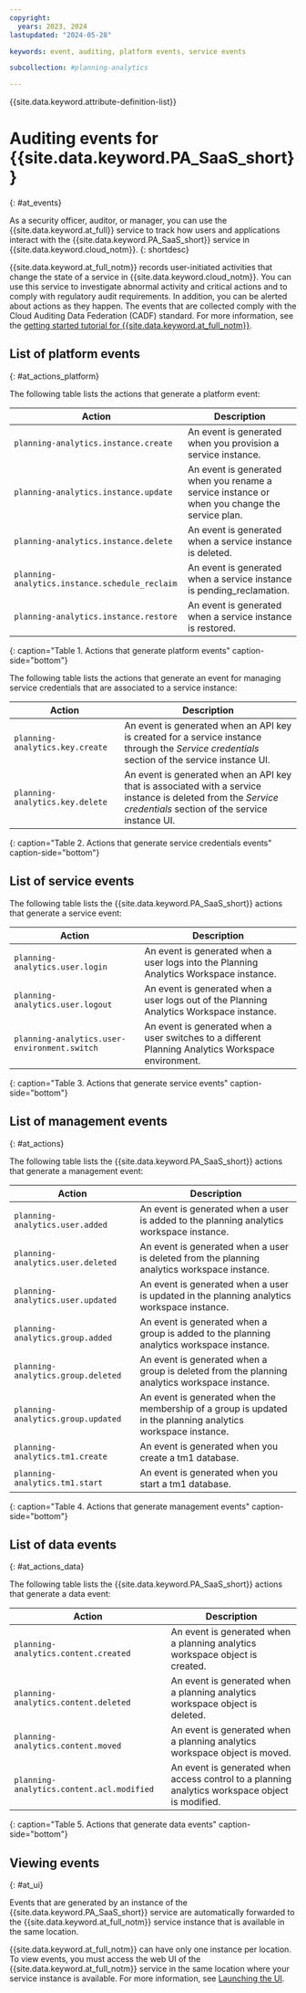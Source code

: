 ```yaml
---
copyright:
  years: 2023, 2024
lastupdated: "2024-05-28"

keywords: event, auditing, platform events, service events

subcollection: #planning-analytics

---
```


{{site.data.keyword.attribute-definition-list}}

<!-- Make sure that the AT events file has the H1 ID set to: {: #at_events} -->

# Auditing events for {{site.data.keyword.PA_SaaS_short}}
{: #at_events}

As a security officer, auditor, or manager, you can use the {{site.data.keyword.at_full}} service to track how users and applications interact with the {{site.data.keyword.PA_SaaS_short}} service in {{site.data.keyword.cloud_notm}}.
{: shortdesc}

{{site.data.keyword.at_full_notm}} records user-initiated activities that change the state of a service in {{site.data.keyword.cloud_notm}}. You can use this service to investigate abnormal activity and critical actions and to comply with regulatory audit requirements. In addition, you can be alerted about actions as they happen. The events that are collected comply with the Cloud Auditing Data Federation (CADF) standard. For more information, see the [getting started tutorial for {{site.data.keyword.at_full_notm}}](/docs/activity-tracker?topic=activity-tracker-getting-started).

<!--As of 28 March 2024, the {{site.data.keyword.at_full_notm}} service is deprecated and will no longer be supported as of 30 March 2025. Customers will need to migrate to {{site.data.keyword.logs_full_notm}} before 30 March 2025. During the migration period, customers can use {{site.data.keyword.at_full_notm}} along with {{site.data.keyword.logs_full_notm}}. Activity tracking events are the same for both services. For information about migrating from {{site.data.keyword.at_full_notm}} to {{site.data.keyword.logs_full_notm}} and running the services in parallel, see [migration planning](/docs/cloud-logs?topic=cloud-logs-migration-intro).
{: important}-->

## List of platform events
{: #at_actions_platform}

The following table lists the actions that generate a platform event:

| Action                                   | Description |
|------------------------------------------|---------|
| `planning-analytics.instance.create`           | An event is generated when you provision a service instance. |
| `planning-analytics.instance.update`           | An event is generated when you rename a service instance or when you change the service plan. |
| `planning-analytics.instance.delete`           | An event is generated when a service instance is deleted. |
| `planning-analytics.instance.schedule_reclaim` | An event is generated when a service instance is pending_reclamation. |
| `planning-analytics.instance.restore`          | An event is generated when a service instance is restored. |
{: caption="Table 1. Actions that generate platform events" caption-side="bottom"}

The following table lists the actions that generate an event for managing service credentials that are associated to a service instance:

| Action                         | Description |
|--------------------------------|---------|
| `planning-analytics.key.create` | An event is generated when an API key is created for a service instance through the *Service credentials* section of the service instance UI. |
| `planning-analytics.key.delete` | An event is generated when an API key that is associated with a service instance is deleted from the *Service credentials* section of the service instance UI. |
{: caption="Table 2. Actions that generate service credentials events" caption-side="bottom"}

## List of service events

The following table lists the {{site.data.keyword.PA_SaaS_short}} actions that generate a service event:

| Action             | Description      |
|--------------------|------------------|
| `planning-analytics.user.login` | An event is generated when a user logs into the Planning Analytics Workspace instance.   |
| `planning-analytics.user.logout` | An event is generated when a user logs out of the Planning Analytics Workspace instance.   |
| `planning-analytics.user-environment.switch` | An event is generated when a user switches to a different Planning Analytics Workspace environment.   |
{: caption="Table 3. Actions that generate service events" caption-side="bottom"}

## List of management events
{: #at_actions}

The following table lists the {{site.data.keyword.PA_SaaS_short}} actions that generate a management event:

| Action             | Description      |
|--------------------|------------------|
| `planning-analytics.user.added` | An event is generated when a user is added to the planning analytics workspace instance.   |
| `planning-analytics.user.deleted` | An event is generated when a user is deleted from the planning analytics workspace instance.   |
| `planning-analytics.user.updated` | An event is generated when a user is updated in the planning analytics workspace instance.   |
| `planning-analytics.group.added` | An event is generated when a group is added to the planning analytics workspace instance.   |
| `planning-analytics.group.deleted` | An event is generated when a group is deleted from the planning analytics workspace instance.  |
| `planning-analytics.group.updated` | An event is generated when the membership of a group is updated in the planning analytics workspace instance.   |
| `planning-analytics.tm1.create` | An event is generated when you create a tm1 database.  |
| `planning-analytics.tm1.start` | An event is generated when you start a tm1 database.  |
{: caption="Table 4. Actions that generate management events" caption-side="bottom"}

## List of data events
{: #at_actions_data}

The following table lists the {{site.data.keyword.PA_SaaS_short}} actions that generate a data event:

| Action             | Description      |
|--------------------|------------------|
| `planning-analytics.content.created` | An event is generated when a planning analytics workspace object is created.  |
| `planning-analytics.content.deleted` | An event is generated when a planning analytics workspace object is deleted.   |
| `planning-analytics.content.moved` | An event is generated when a planning analytics workspace object is moved.   |
| `planning-analytics.content.acl.modified` | An event is generated when access control to a planning analytics workspace object is modified.  |
{: caption="Table 5. Actions that generate data events" caption-side="bottom"}

## Viewing events
{: #at_ui}

Events that are generated by an instance of the {{site.data.keyword.PA_SaaS_short}} service are automatically forwarded to the {{site.data.keyword.at_full_notm}} service instance that is available in the same location.

{{site.data.keyword.at_full_notm}} can have only one instance per location. To view events, you must access the web UI of the {{site.data.keyword.at_full_notm}} service in the same location where your service instance is available. For more information, see [Launching the UI](/docs/activity-tracker?topic=activity-tracker-launch).
